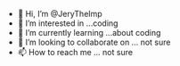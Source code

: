 - 👋 Hi, I’m @JeryTheImp
- 👀 I’m interested in ...coding
- 🌱 I’m currently learning ...about coding
- 💞️ I’m looking to collaborate on ... not sure
- 📫 How to reach me ... not sure

<!---
JeryTheImp/JeryTheImp is a ✨ special ✨ repository because its `README.md` (this file) appears on your GitHub profile.
You can click the Preview link to take a look at your changes.
--->

